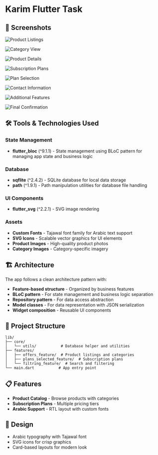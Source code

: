 # Karim Flutter Task


## 📱 Screenshots


![Product Listings](assets/screenshots/screenshot_2.jpg)


![Category View](assets/screenshots/screenshot_3.jpg)

![Product Details](assets/screenshots/screenshot_4.jpg)

![Subscription Plans](assets/screenshots/screenshot_5.jpg)

![Plan Selection](assets/screenshots/screenshot_6.jpg)

![Contact Information](assets/screenshots/screenshot_7.jpg)

![Additional Features](assets/screenshots/screenshot_8.jpg)

![Final Confirmation](assets/screenshots/screenshot_9.jpg)

## 🛠️ Tools & Technologies Used

### State Management
- **flutter_bloc** (^9.1.1) - State management using BLoC pattern for managing app state and business logic

### Database
- **sqflite** (^2.4.2) - SQLite database for local data storage
- **path** (^1.9.1) - Path manipulation utilities for database file handling

### UI Components
- **flutter_svg** (^2.2.1) - SVG image rendering 

### Assets
- **Custom Fonts** - Tajawal font family for Arabic text support
- **SVG Icons** - Scalable vector graphics for UI elements
- **Product Images** - High-quality product photos
- **Category Images** - Category-specific imagery

## 🏗️ Architecture

The app follows a clean architecture pattern with:

- **Feature-based structure** - Organized by business features
- **BLoC pattern** - For state management and business logic separation
- **Repository pattern** - For data access abstraction
- **Model classes** - For data representation with JSON serialization
- **Widget composition** - Reusable UI components

## 📁 Project Structure

```
lib/
├── core/
│   └── utils/           # Database helper and utilities
├── features/
│   ├── offers_feature/  # Product listings and categories
│   ├── plans_selected_feature/  # Subscription plans
│   └── filtring_feature/  # Search and filtering
└── main.dart           # App entry point
```

## 📋 Features

- **Product Catalog** - Browse products with categories
- **Subscription Plans** - Multiple pricing tiers
- **Arabic Support** - RTL layout with custom fonts


## 🎨 Design

- Arabic typography with Tajawal font
- SVG icons for crisp graphics
- Card-based layouts for modern look